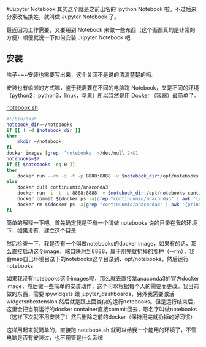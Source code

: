 #Jupyter Notebook
其实这个就是之前出名的 Ipython Notebook 啦。不过后来分家改名换姓，就叫做 Jupyter Notebook 了。

最近因为工作需要，又要用到 Notebook 来做一些东西（这个画图真的是非常的方便）顺便就说一下如何安装 Jupyter Notebook 吧

## 安装
啥子~~~安装也需要写出来，这个关网不是说的清清楚楚的吗。

安装也有偷懒的方式嘛，鉴于我需要在不同的电脑跑 Notebook，又是不同的环境（python2，python3，linux，苹果）所以当然是用 Docker （容器）最简单了。

[notebook.sh](../src/notebooks/notebook.sh)

~~~bash
#!/bin/bash
notebook_dir=~/notebooks
if [[ ! -d $notebook_dir ]]
then
    mkdir ~/notebook
fi
docker images |grep '^notebooks' >/dev/null 2>&1
notebooks=$?
if [[ $notebooks -eq 0 ]]
then
    docker run --rm -i -t -p 8888:8888 -v $notebook_dir:/opt/notebooks notebooks /bin/bash -c "/opt/conda/bin/jupyter notebook --notebook-dir=/opt/notebooks --ip='*' --port=8888 --no-browser"
else
    docker pull continuumio/anaconda3
    docker run -i -t -p 8888:8888 -v $notebook_dir:/opt/notebooks continuumio/anaconda3 /bin/bash -c "/opt/conda/bin/conda install -c conda-forge jupyter ipywidgets -y --quiet && pip install jupyter_dashboards && jupyter dashboards quick-setup --sys-prefix && jupyter nbextension enable --py --sys-prefix widgetsnbextension && /opt/conda/bin/jupyter notebook --notebook-dir=/opt/notebooks --ip='*' --port=8888 --no-browser"
    docker commit $(docker ps -a|grep "continuumio/anaconda3" | awk '{print $1}') notebooks
    docker rm $(docker ps -a|grep "continuumio/anaconda3" | awk '{print $1}')
fi
~~~

简单的解释一下吧。首先确定我是否有一个叫做 notebooks 说的目录在我的环境下，如果没有，建立这个目录

然后检查一下，我是否有一个叫做notebooks的docker image，如果有的话，那么直接启动这个image，端口映射到8888，属于用完就扔掉的那种（--rm），我会map自己环境目录下的notebooks这个目录到、opt/notebooks，然后运行notebooks

如果我没有notebooks这个images呢，那么就去直接拿anaconda3的官方docker image，然后做一些简单的安装动作，这个可以根据每个人的需要而更改。我目前做的东西，需要 ipywidgets 跟 jupyter_dashboards，另外我需要激活 widgetsnbextension 然后就是跟上面类似的运行notebooks。但是运行结束后，这里会把当前运行的docker container直接commit回去，取名字叫做notebooks（这样下次就不用安装了）然后删除之前的docker（保持用完就扔掉的好习惯）

这样用起来就简单的，直接跑 notebook.sh 就可以给我一个能用的环境了，不管电脑是否有安装过，也不用管是什么系统